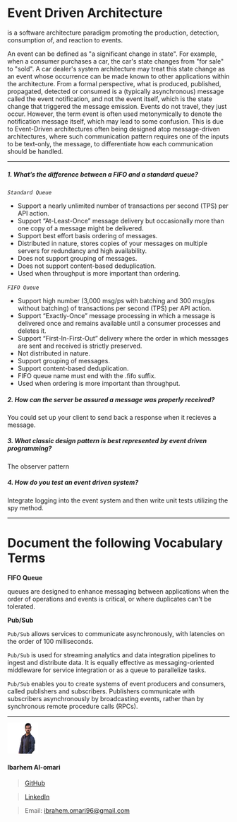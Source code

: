 Event Driven Architecture
===


is a software architecture paradigm promoting the production, detection, consumption of, and reaction to events.

An event can be defined as "a significant change in state". For example, when a consumer purchases a car, the car's state changes from "for sale" to "sold". A car dealer's system architecture may treat this state change as an event whose occurrence can be made known to other applications within the architecture. From a formal perspective, what is produced, published, propagated, detected or consumed is a (typically asynchronous) message called the event notification, and not the event itself, which is the state change that triggered the message emission. Events do not travel, they just occur. However, the term event is often used metonymically to denote the notification message itself, which may lead to some confusion. This is due to Event-Driven architectures often being designed atop message-driven architectures, where such communication pattern requires one of the inputs to be text-only, the message, to differentiate how each communication should be handled.


---

##### 1. What’s the difference between a FIFO and a standard queue?
*`Standard Queue`*
* Support a nearly unlimited number of transactions per second (TPS) per API action.
* Support “At-Least-Once” message delivery but occasionally more than one copy of a message might be delivered.
* Support best effort basis ordering of messages.
* Distributed in nature, stores copies of your messages on multiple servers for redundancy and high availability.
* Does not support grouping of messages.
* Does not support content-based deduplication.
* Used when throughput is more important than ordering.

*`FIFO Queue`*
* Support high number (3,000 msg/ps with batching and 300 msg/ps without batching) of transactions per second (TPS) per API action.
* Support “Exactly-Once” message processing in which a message is delivered once and remains available until a consumer processes and deletes it.
* Support “First-In-First-Out” delivery where the order in which messages are sent and received is strictly preserved.
* Not distributed in nature.
* Support grouping of messages.
* Support content-based deduplication.
* FIFO queue name must end with the .fifo suffix.
* Used when ordering is more important than throughput.

##### 2. How can the server be assured a message was properly received?
You could set up your client to send back a response when it recieves a message.

##### 3. What classic design pattern is best represented by event driven programming?

The observer pattern 

##### 4. How do you test an event driven system?
Integrate logging into the event system and then write unit tests utilizing the spy method.

---

Document the following Vocabulary Terms
===

**FIFO Queue**

queues are designed to enhance messaging between applications when the order of operations and events is critical, or where duplicates can't be tolerated.

**Pub/Sub**

`Pub/Sub` allows services to communicate asynchronously, with latencies on the order of 100 milliseconds.

`Pub/Sub` is used for streaming analytics and data integration pipelines to ingest and distribute data. It is equally effective as messaging-oriented middleware for service integration or as a queue to parallelize tasks.

`Pub/Sub` enables you to create systems of event producers and consumers, called publishers and subscribers. Publishers communicate with subscribers asynchronously by broadcasting events, rather than by synchronous remote procedure calls (RPCs).


---

![](ibrahem.png) 
#### **Ibarhem Al-omari**
> [GitHub](https://github.com/ibrahemomari)

>[LinkedIn](https://www.linkedin.com/in/ibrahem-omari-5967a5198/)

> Email: ibrahem.omari96@gmail.com